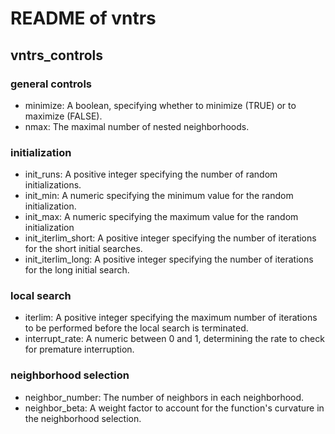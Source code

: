 # README of vntrs

## vntrs_controls

### general controls
- minimize: A boolean, specifying whether to minimize (TRUE) or to maximize (FALSE).
- nmax: The maximal number of nested neighborhoods.

### initialization
- init_runs: A positive integer specifying the number of random initializations.
- init_min: A numeric specifying the minimum value for the random initialization.
- init_max: A numeric specifying the maximum value for the random initialization
- init_iterlim_short: A positive integer specifying the number of iterations for the short initial searches.
- init_iterlim_long: A positive integer specifying the number of iterations for the long initial search.

### local search
- iterlim: A positive integer specifying the maximum number of iterations to be performed before the local search is terminated.
- interrupt_rate: A numeric between 0 and 1, determining the rate to check for premature interruption.

### neighborhood selection
- neighbor_number: The number of neighbors in each neighborhood.
- neighbor_beta: A weight factor to account for the function's curvature in the neighborhood selection.